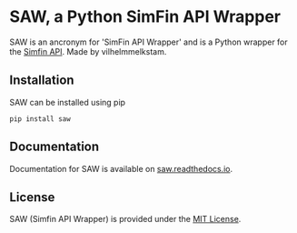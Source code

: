 # SAW, a Python SimFin API Wrapper

SAW is an ancronym for 'SimFin API Wrapper' and is a Python wrapper for the [Simfin API](https://simfin.com/data/access/api). 
Made by vilhelmmelkstam.

## Installation
SAW can be installed using pip

```
pip install saw
```

## Documentation
Documentation for SAW is available on [saw.readthedocs.io](https://saw.readthedocs.io/en/latest/).

## License
SAW (Simfin API Wrapper) is provided under the [MIT License](https://github.com/vilhelmmelkstam/saw/blob/master/LICENSE). 